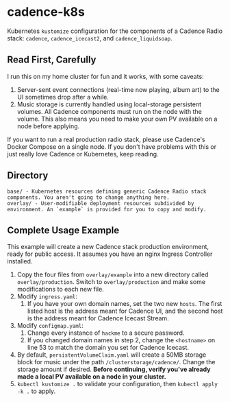 # cadence-k8s

Kubernetes `kustomize` configuration for the components of a Cadence Radio stack: `cadence`, `cadence_icecast2`, and `cadence_liquidsoap`.

## Read First, Carefully
I run this on my home cluster for fun and it works, with some caveats:

1. Server-sent event connections (real-time now playing, album art) to the UI sometimes drop after a while.
2. Music storage is currently handled using local-storage persistent volumes. All Cadence components must run on the node with the volume. This also means you need to make your own PV available on a node before applying.

If you want to run a real production radio stack, please use Cadence's Docker Compose on a single node. If you don't have problems with this or just really love Cadence or Kubernetes, keep reading.

## Directory
```
base/ - Kubernetes resources defining generic Cadence Radio stack components. You aren't going to change anything here.
overlay/ - User-modifiable deployment resources subdivided by environment. An `example` is provided for you to copy and modify.
```

## Complete Usage Example

This example will create a new Cadence stack production environment, ready for public access. It assumes you have an nginx Ingress Controller installed.

1. Copy the four files from `overlay/example` into a new directory called `overlay/production`. Switch to `overlay/production` and make some modifications to each new file.
2. Modify `ingress.yaml`:
   1. If you have your own domain names, set the two new `hosts`. The first listed host is the address meant for Cadence UI, and the second host is the address meant for Cadence Icecast Stream.
3. Modify `configmap.yaml`:
   1. Change every instance of `hackme` to a secure password.
   2. If you changed domain names in step 2, change the `<hostname>` on line 53 to match the domain you set for Cadence Icecast.
4. By default, `persistentVolumeClaim.yaml` will create a 50MB storage block for music under the path `/clusterstorage/cadence/`. Change the storage amount if desired. **Before continuing, verify you've already made a local PV available on a node in your cluster.**
5. `kubectl kustomize .` to validate your configuration, then `kubectl apply -k .` to apply.
